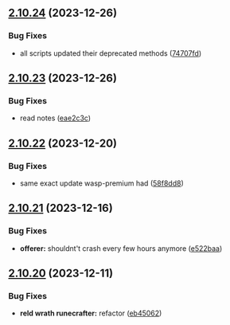 ## [2.10.24](https://github.com/Torwent/wasp-free/compare/v2.10.23...v2.10.24) (2023-12-26)


### Bug Fixes

* all scripts updated their deprecated methods ([74707fd](https://github.com/Torwent/wasp-free/commit/74707fd468cfa435eb711087815cb806b177c9eb))



## [2.10.23](https://github.com/Torwent/wasp-free/compare/v2.10.22...v2.10.23) (2023-12-26)


### Bug Fixes

* read notes ([eae2c3c](https://github.com/Torwent/wasp-free/commit/eae2c3c6e5df24de2640459722f1cd38685bfbbc))



## [2.10.22](https://github.com/Torwent/wasp-free/compare/v2.10.21...v2.10.22) (2023-12-20)


### Bug Fixes

* same exact update wasp-premium had ([58f8dd8](https://github.com/Torwent/wasp-free/commit/58f8dd889833dc12cd5607afa30ecb47d4b34b22))



## [2.10.21](https://github.com/Torwent/wasp-free/compare/v2.10.20...v2.10.21) (2023-12-16)


### Bug Fixes

* **offerer:** shouldnt't crash every few hours anymore ([e522baa](https://github.com/Torwent/wasp-free/commit/e522baa828886cfb28dfa901bd795df946861bc5))



## [2.10.20](https://github.com/Torwent/wasp-free/compare/v2.10.19...v2.10.20) (2023-12-11)


### Bug Fixes

* **reld wrath runecrafter:** refactor ([eb45062](https://github.com/Torwent/wasp-free/commit/eb45062a02264386539c7829030e8a93f89b97d5))



